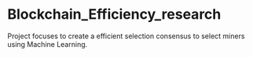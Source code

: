 # Blockchain_Efficiency_research
Project focuses to create a efficient selection consensus to select miners using Machine Learning.
